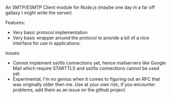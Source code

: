 An SMTP/ESMTP Client module for Node.js (maybe one day in a far off gallaxy I might write the server)

Features:
- Very basic protocol implementation
- Very basic wrapper around the protocol to provide a bit of a nice interface for use in applications.

Issues:
- Cannot implement ssl/tls connections yet, hence mailservers like Google Mail which require STARTTLS and ssl/tls connections cannot be used yet.
- Experimental, I'm no genius when it comes to figuring out an RFC that was originally older then me. Use at your own risk, If you encounter problems, add them as an issue on the github project.

